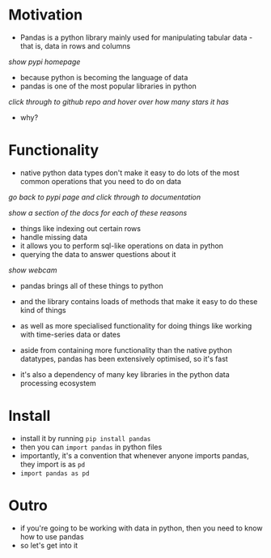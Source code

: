 # Motivation

- Pandas is a python library mainly used for manipulating tabular data - that is, data in rows and columns

_show pypi homepage_

- because python is becoming the language of data
- pandas is one of the most popular libraries in python

_click through to github repo and hover over how many stars it has_

- why?

# Functionality

- native python data types don't make it easy to do lots of the most common operations that you need to do on data

_go back to pypi page and click through to documentation_

_show a section of the docs for each of these reasons_

- things like indexing out certain rows
- handle missing data
- it allows you to perform sql-like operations on data in python
- querying the data to answer questions about it

_show webcam_

- pandas brings all of these things to python

- and the library contains loads of methods that make it easy to do these kind of things
- as well as more specialised functionality for doing things like working with time-series data or dates

- aside from containing more functionality than the native python datatypes, pandas has been extensively optimised, so it's fast

- it's also a dependency of many key libraries in the python data processing ecosystem

# Install

- install it by running `pip install pandas`
- then you can `import pandas` in python files
- importantly, it's a convention that whenever anyone imports pandas, they import is as `pd`
- `import pandas as pd`

# Outro

- if you're going to be working with data in python, then you need to know how to use pandas
- so let's get into it
